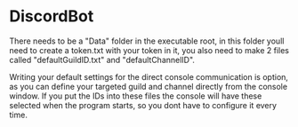 # DiscordBot
There needs to be a "Data" folder in the executable root, in this folder youll need to create a token.txt with your token in it, you also need to make 2 files called "defaultGuildID.txt" and "defaultChannelID". 

Writing your default settings for the direct console communication is option, as you can define your targeted guild and channel directly from the console window. If you put the IDs into these files the console will have these selected when the program starts, so you dont have to configure it every time.
